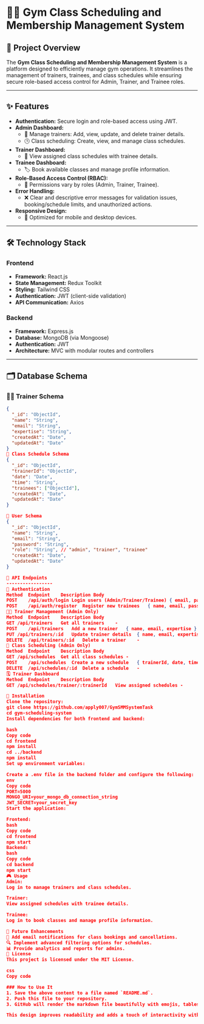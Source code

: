 # 🏋️‍♂️ Gym Class Scheduling and Membership Management System  

## 🚀 Project Overview  
The **Gym Class Scheduling and Membership Management System** is a platform designed to efficiently manage gym operations. It streamlines the management of trainers, trainees, and class schedules while ensuring secure role-based access control for Admin, Trainer, and Trainee roles.  

---

## ✨ Features  
- **Authentication:** Secure login and role-based access using JWT.  
- **Admin Dashboard:**  
  - 📝 Manage trainers: Add, view, update, and delete trainer details.  
  - 🕒 Class scheduling: Create, view, and manage class schedules.  
- **Trainer Dashboard:**  
  - 📅 View assigned class schedules with trainee details.  
- **Trainee Dashboard:**  
  - 🏷️ Book available classes and manage profile information.  
- **Role-Based Access Control (RBAC):**  
  - 🚦 Permissions vary by roles (Admin, Trainer, Trainee).  
- **Error Handling:**  
  - ❌ Clear and descriptive error messages for validation issues, booking/schedule limits, and unauthorized actions.  
- **Responsive Design:**  
  - 📱 Optimized for mobile and desktop devices.  

---

## 🛠️ Technology Stack  

### Frontend  
- **Framework:** React.js  
- **State Management:** Redux Toolkit  
- **Styling:** Tailwind CSS  
- **Authentication:** JWT (client-side validation)  
- **API Communication:** Axios  

### Backend  
- **Framework:** Express.js  
- **Database:** MongoDB (via Mongoose)  
- **Authentication:** JWT  
- **Architecture:** MVC with modular routes and controllers  

---

## 🗂️ Database Schema  

### 🧑‍🏫 Trainer Schema  
```json
{
  "_id": "ObjectId",
  "name": "String",
  "email": "String",
  "expertise": "String",
  "createdAt": "Date",
  "updatedAt": "Date"
}
📅 Class Schedule Schema
{
  "_id": "ObjectId",
  "trainerId": "ObjectId",
  "date": "Date",
  "time": "String",
  "trainees": ["ObjectId"],
  "createdAt": "Date",
  "updatedAt": "Date"
}

👤 User Schema
{
  "_id": "ObjectId",
  "name": "String",
  "email": "String",
  "password": "String",
  "role": "String", // "admin", "trainer", "trainee"
  "createdAt": "Date",
  "updatedAt": "Date"
}

📡 API Endpoints
-----------------
🔐 Authentication
Method	Endpoint	Description	Body
POST	/api/auth/login	Login users (Admin/Trainer/Trainee)	{ email, password }
POST	/api/auth/register	Register new trainees	{ name, email, password }
👩‍🏫 Trainer Management (Admin Only)
Method	Endpoint	Description	Body
GET	/api/trainers	Get all trainers	-
POST	/api/trainers	Add a new trainer	{ name, email, expertise }
PUT	/api/trainers/:id	Update trainer details	{ name, email, expertise }
DELETE	/api/trainers/:id	Delete a trainer	-
📆 Class Scheduling (Admin Only)
Method	Endpoint	Description	Body
GET	/api/schedules	Get all class schedules	-
POST	/api/schedules	Create a new schedule	{ trainerId, date, time }
DELETE	/api/schedules/:id	Delete a schedule	-
🗓️ Trainer Dashboard
Method	Endpoint	Description	Body
GET	/api/schedules/trainer/:trainerId	View assigned schedules	-

📖 Installation
Clone the repository:
git clone https://github.com/apply007/GymSMMSystemTask
cd gym-scheduling-system
Install dependencies for both frontend and backend:

bash
Copy code
cd frontend
npm install
cd ../backend
npm install
Set up environment variables:

Create a .env file in the backend folder and configure the following:
env
Copy code
PORT=5000
MONGO_URI=your_mongo_db_connection_string
JWT_SECRET=your_secret_key
Start the application:

Frontend:
bash
Copy code
cd frontend
npm start
Backend:
bash
Copy code
cd backend
npm start
🎮 Usage
Admin:
Log in to manage trainers and class schedules.

Trainer:
View assigned schedules with trainee details.

Trainee:
Log in to book classes and manage profile information.

🚀 Future Enhancements
📧 Add email notifications for class bookings and cancellations.
🔍 Implement advanced filtering options for schedules.
📊 Provide analytics and reports for admins.
📝 License
This project is licensed under the MIT License.

css
Copy code

### How to Use It
1. Save the above content to a file named `README.md`.
2. Push this file to your repository.
3. GitHub will render the markdown file beautifully with emojis, tables, and proper formatting. 

This design improves readability and adds a touch of interactivity with the use of icons and structured layou
